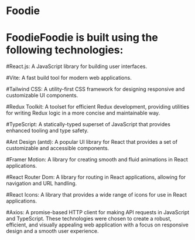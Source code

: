 # Foodie
# FoodieFoodie is built using the following technologies:

#React.js: A JavaScript library for building user interfaces.

#Vite: A fast build tool for modern web applications.

#Tailwind CSS: A utility-first CSS framework for designing responsive and customizable UI components.

#Redux Toolkit: A toolset for efficient Redux development, providing utilities for writing Redux logic in a more concise and maintainable way.

#TypeScript: A statically-typed superset of JavaScript that provides enhanced tooling and type safety.

#Ant Design (antd): A popular UI library for React that provides a set of customizable and accessible components.

#Framer Motion: A library for creating smooth and fluid animations in React applications.

#React Router Dom: A library for routing in React applications, allowing for navigation and URL handling.

#React Icons: A library that provides a wide range of icons for use in React applications.

#Axios: A promise-based HTTP client for making API requests in JavaScript and TypeScript.
These technologies were chosen to create a robust, efficient, and visually appealing web application with a focus on responsive design and a smooth user experience.
